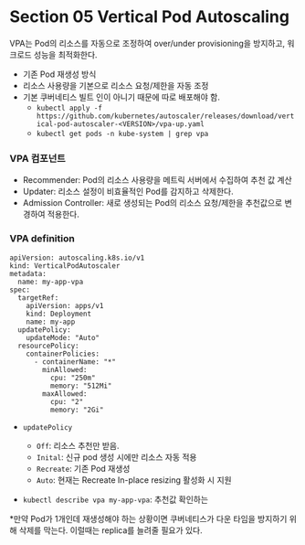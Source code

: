 # Section 05 Vertical Pod Autoscaling

VPA는 Pod의 리소스를 자동으로 조정하여 over/under provisioning을 방지하고,
워크로드 성능을 최적화한다.
- 기존 Pod 재생성 방식
- 리소스 사용량을 기본으로 리소스 요청/제한을 자동 조정
- 기본 쿠버네티스 빌트 인이 아니기 때문에 따로 배포해야 함.
  - `kubectl apply -f https://github.com/kubernetes/autoscaler/releases/download/vertical-pod-autoscaler-<VERSION>/vpa-up.yaml`
  - `kubectl get pods -n kube-system | grep vpa`

### VPA 컴포넌트
- Recommender: Pod의 리소스 사용량을 메트릭 서버에서 수집하여 추천 값 계산
- Updater: 리소스 설정이 비효율적인 Pod를 감지하고 삭제한다.
- Admission Controller: 새로 생성되는 Pod의 리소스 요청/제한을 추천값으로 변경하여 적용한다.

### VPA definition
~~~
apiVersion: autoscaling.k8s.io/v1
kind: VerticalPodAutoscaler
metadata:
  name: my-app-vpa
spec:
  targetRef:
    apiVersion: apps/v1
    kind: Deployment
    name: my-app
  updatePolicy:
    updateMode: "Auto"
  resourcePolicy:
    containerPolicies:
      - containerName: "*"
        minAllowed:
          cpu: "250m"
          memory: "512Mi"
        maxAllowed:
          cpu: "2"
          memory: "2Gi"
~~~
- `updatePolicy`
  - `Off`: 리소스 추천만 받음.
  - `Inital`: 신규 pod 생성 시에만 리소스 자동 적용
  - `Recreate`: 기존 Pod 재생성
  - `Auto`: 현재는 Recreate In-place resizing 활성화 시 지원

- `kubectl describe vpa my-app-vpa`: 추천값 확인하는 

*만약 Pod가 1개인데 재생성해야 하는 상황이면 쿠버네티스가 다운 타임을 방지하기 위해 삭제를 막는다. 이럴때는 replica를 늘려줄 필요가 있다.